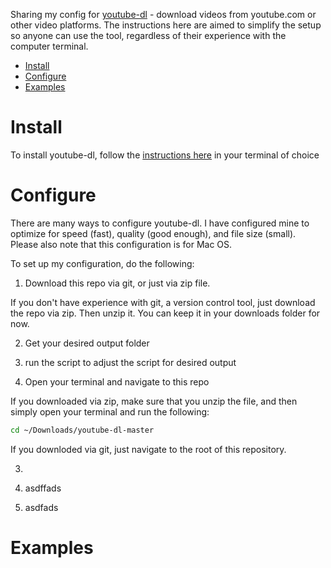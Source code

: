 Sharing my config for [youtube-dl](https://github.com/ytdl-org/youtube-dl) - download videos from youtube.com or other video platforms.  The instructions here are aimed to simplify the setup so anyone can use the tool, regardless of their experience with the computer terminal.

- [Install](#install)
- [Configure](#configure)
- [Examples](#examples)

# Install

To install youtube-dl, follow the [instructions here](https://github.com/ytdl-org/youtube-dl#installation) in your terminal of choice

# Configure

There are many ways to configure youtube-dl.  I have configured mine to optimize for speed (fast), quality (good enough), and file size (small).  Please also note that this configuration is for Mac OS.

To set up my configuration, do the following:

1. Download this repo via git, or just via zip file.

If you don't have experience with git, a version control tool, just download the repo via zip.  Then unzip it.  You can keep it in your downloads folder for now.

2. Get your desired output folder

3. run the script to adjust the script for desired output



4. Open your terminal and navigate to this repo

If you downloaded via zip, make sure that you unzip the file, and then simply open your terminal and run the following:

```bash
cd ~/Downloads/youtube-dl-master
```

If you downloded via git, just navigate to the root of this repository.


3. 

2. asdffads

3. asdfads



# Examples

